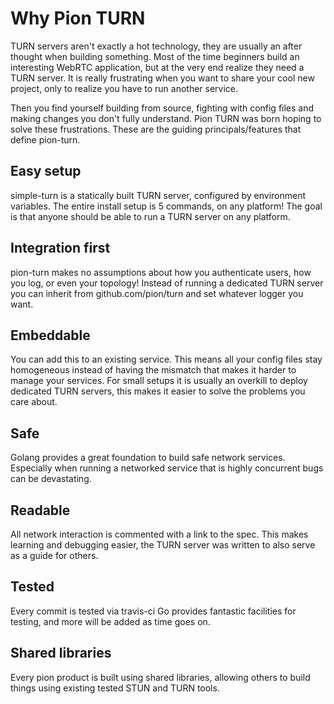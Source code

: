 # Why Pion TURN

TURN servers aren't exactly a hot technology, they are usually an after thought when building something. Most of the time
beginners build an interesting WebRTC application, but at the very end realize they need a TURN server. It is really frustrating when you
want to share your cool new project, only to realize you have to run another service.

Then you find yourself building from source, fighting with config files and making changes you don't fully understand. Pion TURN was born
hoping to solve these frustrations. These are the guiding principals/features that define pion-turn.

## Easy setup

simple-turn is a statically built TURN server, configured by environment variables. The entire install setup is 5 commands, on any platform!
The goal is that anyone should be able to run a TURN server on any platform.

## Integration first

pion-turn makes no assumptions about how you authenticate users, how you log, or even your topology! Instead of running a dedicated TURN server you
can inherit from github.com/pion/turn and set whatever logger you want.

## Embeddable

You can add this to an existing service. This means all your config files stay homogeneous instead of having the mismatch that makes it harder to manage your services.
For small setups it is usually an overkill to deploy dedicated TURN servers, this makes it easier to solve the problems you care about.

## Safe

Golang provides a great foundation to build safe network services. Especially when running a networked service that is highly concurrent bugs can be devastating.

## Readable

All network interaction is commented with a link to the spec. This makes learning and debugging easier, the TURN server was written to also serve as a guide for others.

## Tested

Every commit is tested via travis-ci Go provides fantastic facilities for testing, and more will be added as time goes on.

## Shared libraries

Every pion product is built using shared libraries, allowing others to build things using existing tested STUN and TURN tools.
